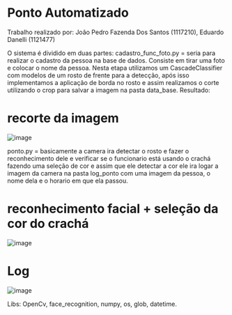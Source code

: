 # Ponto Automatizado

Trabalho realizado por: João Pedro Fazenda Dos Santos (1117210), Eduardo Danelli (1121477)

O sistema é dividido em duas partes:
cadastro_func_foto.py = seria para realizar o cadastro da pessoa na base de dados. Consiste em tirar uma foto
e colocar o nome da pessoa.
Nesta etapa utilizamos um CascadeClassifier com modelos de um rosto de frente para a detecção, após isso 
implementamos a aplicação de borda no rosto e assim realizamos o corte utilizando o crop para salvar a imagem
na pasta data_base.
Resultado:
# recorte da imagem
![image](https://user-images.githubusercontent.com/57419268/203354273-a0a101e8-830e-4c56-8a28-9639b20c3250.png)


ponto.py = basicamente a camera ira detectar o rosto e fazer o reconhecimento dele e verificar se o funcionario
está usando o crachá fazendo uma seleção de cor e assim que ele detectar a cor ele ira logar a imagem da camera
na pasta log_ponto com uma imagem da pessoa, o nome dela e o horario em que ela passou.
# reconhecimento facial + seleção da cor do crachá
![image](https://user-images.githubusercontent.com/57419268/203354537-5038a462-5b26-4e31-ba99-5bdde6a5b3dc.png)

# Log 

![image](https://user-images.githubusercontent.com/57419268/203358356-c3e5e631-b245-490b-b60f-264c01ebf51b.png)


Libs: 
  OpenCv, 
  face_recognition, 
  numpy, 
  os, 
  glob, 
  datetime.
